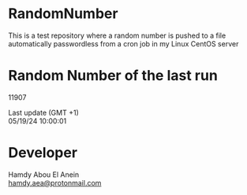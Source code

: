 # RandomNumber    
This is a test repository where a random number is pushed to a file automatically passwordless from a cron job in my Linux CentOS server    
# Random Number of the last run   
11907
      
Last update (GMT +1)    
05/19/24 10:00:01
# Developer    
Hamdy Abou El Anein   
hamdy.aea@protonmail.com
